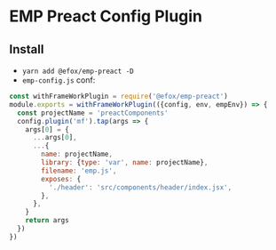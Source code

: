 # EMP Preact Config Plugin

## Install 
+ `yarn add @efox/emp-preact -D` 
+ `emp-config.js` conf:
```javascript
const withFrameWorkPlugin = require('@efox/emp-preact')
module.exports = withFrameWorkPlugin(({config, env, empEnv}) => {
  const projectName = 'preactComponents'
  config.plugin('mf').tap(args => {
    args[0] = {
      ...args[0],
      ...{
        name: projectName,
        library: {type: 'var', name: projectName},
        filename: 'emp.js',
        exposes: {
          './header': 'src/components/header/index.jsx',
        },
      },
    }
    return args 
  })
})
```